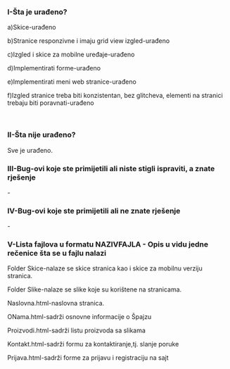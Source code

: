 <h3>I-Šta je urađeno?</h3>
<p>a)Skice-urađeno</p>
<p>b)Stranice responzivne i imaju grid view izgled-urađeno</p>
<p>c)Izgled i skice za mobilne uređaje-urađeno</p>
<p>d)Implementirati forme-urađeno</p>
<p>e)Implementirati meni web stranice-urađeno</p>
<p>f)Izgled stranice treba biti konzistentan, bez glitcheva, elementi na stranici trebaju biti poravnati-urađeno</p>
<br>
<h3>II-Šta nije urađeno?</h3>
<p>Sve je urađeno.</p>
<h3>III-Bug-ovi koje ste primijetili ali niste stigli ispraviti, a znate rješenje</h3>
<p>-</p>
<h3>IV-Bug-ovi koje ste primijetili ali ne znate rješenje</h3>
<p>-</p>
<h3>V-Lista fajlova u formatu NAZIVFAJLA - Opis u vidu jedne rečenice šta se u fajlu nalazi</h3>
<p>Folder Skice-nalaze se skice stranica kao i skice za mobilnu verziju stranica.</p>
<p>Folder Slike-nalaze se slike koje su korištene na stranicama.</p>
<p>Naslovna.html-naslovna stranica.</p>
<p>ONama.html-sadrži osnovne informacije o Špajzu</p>
<p>Proizvodi.html-sadrži listu proizvoda sa slikama</p>
<p>Kontakt.html-sadrži formu za kontaktiranje,tj. slanje poruke</p>
<p>Prijava.html-sadrži forme za prijavu i registraciju na sajt</p>
